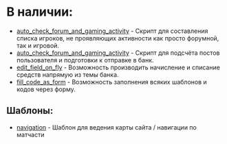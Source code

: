 # **В наличии:**
- [auto_check_forum_and_gaming_activity](https://github.com/4eDo/mybb/blob/main/auto_check_forum_and_gaming_activity/readme.md) - Скрипт для составления списка игроков, не проявляющих активности как просто форумной, так и игровой.
- [auto_check_forum_and_gaming_activity](https://github.com/4eDo/mybb/blob/main/bank_checker_posts_counter/readme.md) - Скрипт для подсчёта постов пользователя и подготовки к отправке в банк.
- [edit_field_on_fly](https://github.com/4eDo/mybb/blob/main/edit_field_on_fly/readme.md) - Возможность производить начисление и списание средств напрямую из темы банка.
- [fill_code_as_form](https://github.com/4eDo/mybb/blob/main/fill_code_as_form/readme.md) - Возможность заполнения всяких шаблонов и кодов через форму.


## Шаблоны:
- [navigation](https://github.com/4eDo/mybb/tree/main/navigation/readme.md) - Шаблон для ведения карты сайта / навигации по матчасти
